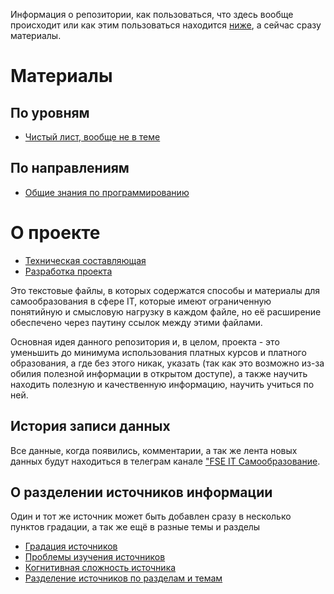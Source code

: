 Информация о репозитории, как пользоваться, что здесь вообще происходит или как этим пользоваться находится [ниже](о-проекте), а сейчас сразу материалы.

# Материалы

## По уровням

- [Чистый лист, вообще не в теме](Levels/Чистый%20лист,%20вообще%20не%20в%20теме.md)

## По направлениям

- [Общие знания по программированию](Directions/Общие%20знания%20по%20программированию.md)

# О проекте

- [Техническая составляющая](About/Техническая%20составляющая.md)
- [Разработка проекта](CONTRUBUTING.md)

Это текстовые файлы, в которых содержатся способы и материалы для самообразования в сфере IT, которые имеют ограниченную понятийную и смысловую нагрузку в каждом файле, но её расширение обеспечено через паутину ссылок между этими файлами.

Основная идея данного репозитория и, в целом, проекта - это уменьшить до минимума использования платных курсов и платного образования, а где без этого никак, указать (так как это возможно из-за обилия полезной информации в открытом доступе), а также научить находить полезную и качественную информацию, научить учиться по ней.

## История записи данных

Все данные, когда появились, комментарии, а так же лента новых данных будут находиться в телеграм канале ["FSE IT Самообразование](https://t.me/fse_it).

## О разделении источников информации

Один и тот же источник может быть добавлен сразу в несколько пунктов градации, а так же ещё в разные темы и разделы

- [Градация источников](About/Градация%20источников.md)
- [Проблемы изучения источников](About/Проблемы%20изучения%20источников.md)
- [Когнитивная сложность источника](About/Когнитивная%20сложность%20источника.md)
- [Разделение источников по разделам и темам](About/Разделение%20источников%20по%20разделам%20и%20темам.md)